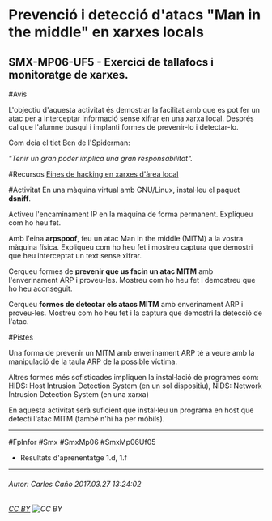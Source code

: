 # Prevenció i detecció d'atacs "Man in the middle" en xarxes locals
## SMX-MP06-UF5 - Exercici de tallafocs i monitoratge de xarxes.
#Avís

L'objectiu d'aquesta activitat és demostrar la facilitat amb que es pot fer un atac per a interceptar informació sense xifrar en una xarxa local. Després cal que l'alumne busqui i implanti formes de prevenir-lo i detectar-lo.

Com deia el tiet Ben de l'Spiderman: 

*"Tenir un gran poder implica una gran responsabilitat".*

#Recursos
[Eines de hacking en xarxes d'àrea local
](https://www.youtube.com/watch?v=MOuS5JC24mM) 

#Activitat
En una màquina virtual amb GNU/Linux, instal·leu el paquet **dsniff**.

Activeu l'encaminament IP en la màquina de forma permanent. Expliqueu com ho heu fet.

Amb l'eina **arpspoof**, feu un atac Man in the middle (MITM) a la vostra màquina física. Expliqueu com ho heu fet i mostreu captura que demostri que heu interceptat un text sense xifrar.

Cerqueu formes de **prevenir que us facin un atac MITM** amb l'enverinament ARP i proveu-les. Mostreu com ho heu fet i demostreu que ho heu aconseguit.

Cerqueu **formes de detectar els atacs MITM** amb enverinament ARP i proveu-les. Mostreu com ho heu fet i la captura que demostri la detecció de l'atac.

#Pistes

Una forma de prevenir un MITM amb enverinament ARP té a veure amb la manipulació de la taula ARP de la possible víctima.

Altres formes més sofisticades impliquen la instal·lació de programes com: HIDS: Host Intrusion Detection System (en un sol dispositiu), NIDS: Network Intrusion Detection System (en una xarxa)

En aquesta activitat serà suficient que instal·leu un programa en host que detecti l'atac MITM (també n'hi ha per mòbils).

---

#FpInfor #Smx #SmxMp06 #SmxMp06Uf05

* Resultats d'aprenentatge 1.d, 1.f
---

###### Autor: Carles Caño 2017.03.27 13:24:02
###### [CC BY](https://creativecommons.org/licenses/by/4.0/) ![CC BY](https://licensebuttons.net/l/by/3.0/80x15.png)
